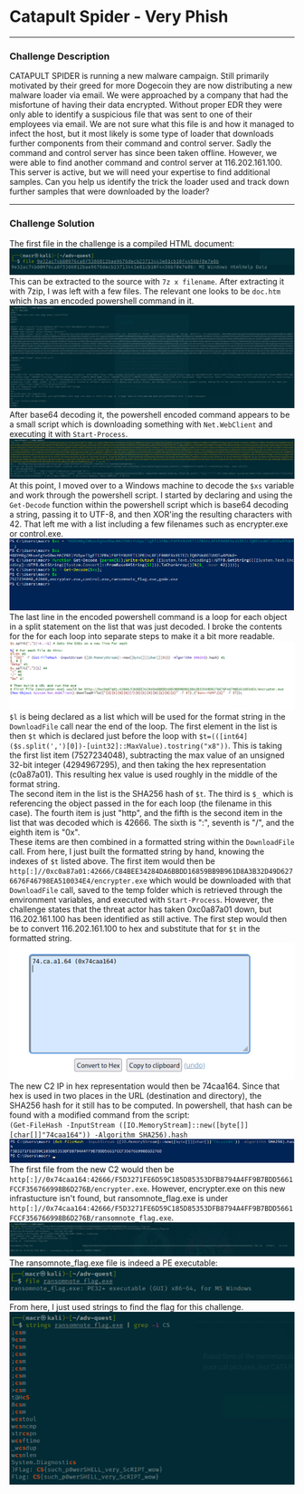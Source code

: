 # Catapult Spider - Very Phish   
---
### Challenge Description   
    
CATAPULT SPIDER is running a new malware campaign. Still primarily motivated by their greed for more Dogecoin they are now distributing a new malware loader via email. We were approached by a company that had the misfortune of having their data encrypted. Without proper EDR they were only able to identify a suspicious file that was sent to one of their employees via email. We are not sure what this file is and how it managed to infect the host, but it most likely is some type of loader that downloads further components from their command and control server. Sadly the command and control server has since been taken offline. However, we were able to find another command and control server at 116.202.161.100. This server is active, but we will need your expertise to find additional samples. Can you help us identify the trick the loader used and track down further samples that were downloaded by the loader?    
   
---
### Challenge Solution    
    
The first file in the challenge is a compiled HTML document:    
![Screenshot](https://github.com/Ma-Cr/CS-Adversary-Quest-Very_Phish/blob/main/imgs/Pasted%20image%2020220712185644.png?raw=true)    
This can be extracted to the source with `7z x filename`. After extracting it with 7zip, I was left with a few files. The relevant one looks to be `doc.htm` which has an encoded powershell command in it.     
![Screenshot](https://github.com/Ma-Cr/CS-Adversary-Quest-Very_Phish/blob/main/imgs/Pasted%20image%2020220712185740.png?raw=true)    
After base64 decoding it, the powershell encoded command appears to be a small script which is downloading something with `Net.WebClient` and executing it with `Start-Process`.    
![Screenshot](https://github.com/Ma-Cr/CS-Adversary-Quest-Very_Phish/blob/main/imgs/Pasted%20image%2020220712185819.png?raw=true)    
At this point, I moved over to a Windows machine to decode the `$xs` variable and work through the powershell script. I started by declaring and using the `Get-Decode` function within the powershell script which is base64 decoding a string, passing it to UTF-8, and then XOR'ing the resulting characters with 42. That left me with a list including a few filenames such as encrypter.exe or control.exe.     
![Screenshot](https://github.com/Ma-Cr/CS-Adversary-Quest-Very_Phish/blob/main/imgs/Pasted%20image%2020220712190548.png?raw=true)     
The last line in the encoded powershell command is a loop for each object in a split statement on the list that was just decoded. I broke the contents for the for each loop into separate steps to make it a bit more readable.      
![Screenshot](https://github.com/Ma-Cr/CS-Adversary-Quest-Very_Phish/blob/main/imgs/Pasted%20image%2020220712191832.png?raw=true)     
`$l` is being declared as a list which will be used for the format string in the `DownloadFile` call near the end of the loop. The first element in the list is then `$t` which is declared just before the loop with `$t=(([int64]($s.split(',')[0])-[uint32]::MaxValue).tostring("x8"))`. This is taking the first list item (7527234048), subtracting the max value of an unsigned 32-bit integer (4294967295), and then taking the hex representation (c0a87a01). This resulting hex value is used roughly in the middle of the format string.       
The second item in the list is the SHA256 hash of `$t`. The third is `$_` which is referencing the object passed in the for each loop (the filename in this case). The fourth item is just "http", and the fifth is the second item in the list that was decoded which is 42666. The sixth is ":", seventh is "/", and the eighth item is "0x".        
These items are then combined in a formatted string within the `DownloadFile` call. From here, I just built the formatted string by hand, knowing the indexes of `$t` listed above. The first item would then be `http[:]//0xc0a87a01:42666/C84BEE34284DA6BBDD16859BB9B961D8A3B32D49D6276676F46798EA510034E4/encrypter.exe` which would be downloaded with that `DownloadFile` call, saved to the temp folder which is retrieved through the environment variables, and executed with `Start-Process`.
However, the challenge states that the threat actor has taken 0xc0a87a01 down, but 116.202.161.100 has been identified as still active. The first step would then be to convert 116.202.161.100 to hex and substitute that for `$t` in the formatted string.  
![Screenshot](https://github.com/Ma-Cr/CS-Adversary-Quest-Very_Phish/blob/main/imgs/Pasted%20image%2020220712192116.png?raw=true)       
The new C2 IP in hex representation would then be 74caa164. Since that hex is used in two places in the URL (destination and directory), the SHA256 hash for it still has to be computed. In powershell, that hash can be found with a modified command from the script:      
`(Get-FileHash -InputStream ([IO.MemoryStream]::new([byte[]][char[]]"74caa164")) -Algorithm SHA256).hash`      
![Screenshot](https://github.com/Ma-Cr/CS-Adversary-Quest-Very_Phish/blob/main/imgs/Pasted%20image%2020220712193334.png?raw=true)       
The first file from the new C2 would then be `http[:]//0x74caa164:42666/F5D3271FE6D59C185D85353DFB8794A4FF9B7BDD5661FCCF356766998B6D276B/encrypter.exe`. However, encrypter.exe on this new infrastucture isn't found, but ransomnote_flag.exe is under `http[:]//0x74caa164:42666/F5D3271FE6D59C185D85353DFB8794A4FF9B7BDD5661FCCF356766998B6D276B/ransomnote_flag.exe`.      
![Screenshot](https://github.com/Ma-Cr/CS-Adversary-Quest-Very_Phish/blob/main/imgs/Pasted%20image%2020220712193118.png?raw=true)             
The ransomnote_flag.exe file is indeed a PE executable:
![Screenshot](https://github.com/Ma-Cr/CS-Adversary-Quest-Very_Phish/blob/main/imgs/Pasted%20image%2020220712193218.png?raw=true)         
From here, I just used strings to find the flag for this challenge.
![Screenshot](https://github.com/Ma-Cr/CS-Adversary-Quest-Very_Phish/blob/main/imgs/Pasted%20image%2020220712193149.png?raw=true)     